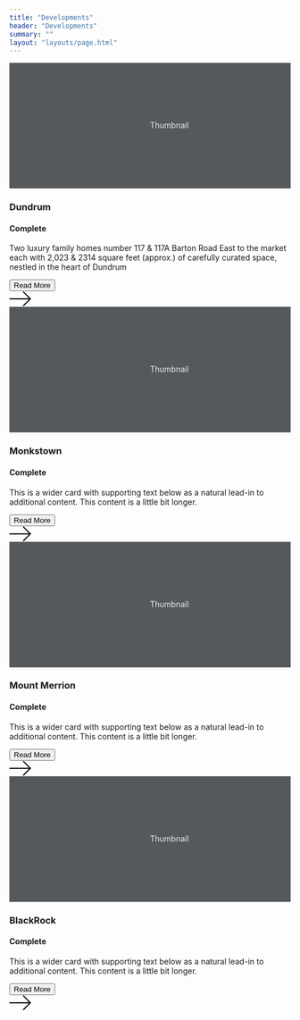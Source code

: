 ```yaml
---
title: "Developments"
header: "Developments"
summary: ""
layout: "layouts/page.html"
---
```


<article class="products my-5">
<div class="container">
    <div class="row row-cols-1 row-cols-lg-2 row-cols-md-2 g-5">
      <div class="col">
        <div class="card border-0 rounded-0">
          <div class="card-img-container mb-4">
            <svg class="bd-placeholder-img card-img-top" width="100%" height="225" xmlns="http://www.w3.org/2000/svg"
              role="img" aria-label="Placeholder: Thumbnail" preserveAspectRatio="xMidYMid slice" focusable="false">
              <title>Placeholder</title>
              <rect width="100%" height="100%" fill="#55595c"></rect><text x="50%" y="50%" fill="#eceeef"
                dy=".3em">Thumbnail</text>
            </svg>
          </div>
          <div class="card-body p-0">
            <div class="d-flex justify-content-between align-items-center">
              <h3>Dundrum</h3>
              <h4 class="badge text-bg-success">Complete</h4>
            </div>
            <p class="card-text">Two luxury family homes number 117 & 117A Barton Road East to the market each with
              2,023 & 2314 square feet (approx.) of carefully curated space, nestled in the heart of Dundrum</p>
            <div class="d-flex justify-content-between align-items-center">
              <div class="btn-group">
                <button type="button" class="btn btn-sm btn-outline-secondary">Read More</button>
              </div>
              <div class="card-arrow-link">
                <a href=""><svg width="39" height="28" viewBox="0 0 39 28" fill="none"
                    xmlns="http://www.w3.org/2000/svg">
                    <path fill-rule="evenodd" clip-rule="evenodd"
                      d="M25.5032 0.208954L39 13.709L25.5032 27.209L24.0715 25.7769L35.1243 14.7215H0V12.6964H35.1243L24.0715 1.64098L25.5032 0.208954Z"
                      fill="black" />
                  </svg>
                </a>
              </div>
            </div>
          </div>
        </div>
      </div>
      <div class="col">
        <div class="card border-0 rounded-0">
          <div class="card-img-container mb-4">
            <svg class="bd-placeholder-img card-img-top" width="100%" height="225" xmlns="http://www.w3.org/2000/svg"
              role="img" aria-label="Placeholder: Thumbnail" preserveAspectRatio="xMidYMid slice" focusable="false">
              <title>Placeholder</title>
              <rect width="100%" height="100%" fill="#55595c"></rect><text x="50%" y="50%" fill="#eceeef"
                dy=".3em">Thumbnail</text>
            </svg>
          </div>
          <div class="card-body p-0">
            <div class="d-flex justify-content-between align-items-center">
              <h3>Monkstown</h3>
              <h4 class="badge text-bg-success">Complete</h4>
            </div>
            <p class="card-text">This is a wider card with supporting text below as a natural lead-in to additional
              content. This content is a little bit longer.</p>
            <div class="d-flex justify-content-between align-items-center">
              <div class="btn-group">
                <button type="button" class="btn btn-sm btn-outline-secondary">Read More</button>
              </div>
              <div class="card-arrow-link">
                <a href=""><svg width="39" height="28" viewBox="0 0 39 28" fill="none"
                    xmlns="http://www.w3.org/2000/svg">
                    <path fill-rule="evenodd" clip-rule="evenodd"
                      d="M25.5032 0.208954L39 13.709L25.5032 27.209L24.0715 25.7769L35.1243 14.7215H0V12.6964H35.1243L24.0715 1.64098L25.5032 0.208954Z"
                      fill="black" />
                  </svg>
                </a>
              </div>
            </div>
          </div>
        </div>
      </div>
      <div class="col">
        <div class="card border-0 rounded-0">
          <div class="card-img-container mb-4">
            <svg class="bd-placeholder-img card-img-top" width="100%" height="225" xmlns="http://www.w3.org/2000/svg"
              role="img" aria-label="Placeholder: Thumbnail" preserveAspectRatio="xMidYMid slice" focusable="false">
              <title>Placeholder</title>
              <rect width="100%" height="100%" fill="#55595c"></rect><text x="50%" y="50%" fill="#eceeef"
                dy=".3em">Thumbnail</text>
            </svg>
          </div>
          <div class="card-body p-0">
            <div class="d-flex justify-content-between align-items-center">
              <h3>Mount Merrion</h3>
              <h4 class="badge text-bg-success">Complete</h4>
            </div>
            <p class="card-text">This is a wider card with supporting text below as a natural lead-in to additional
              content. This content is a little bit longer.</p>
            <div class="d-flex justify-content-between align-items-center">
              <div class="btn-group">
                <button type="button" class="btn btn-sm btn-outline-secondary">Read More</button>
              </div>
              <div class="card-arrow-link">
                <a href=""><svg width="39" height="28" viewBox="0 0 39 28" fill="none"
                    xmlns="http://www.w3.org/2000/svg">
                    <path fill-rule="evenodd" clip-rule="evenodd"
                      d="M25.5032 0.208954L39 13.709L25.5032 27.209L24.0715 25.7769L35.1243 14.7215H0V12.6964H35.1243L24.0715 1.64098L25.5032 0.208954Z"
                      fill="black" />
                  </svg>
                </a>
              </div>
            </div>
          </div>
        </div>
      </div>
      <div class="col">
        <div class="card border-0 rounded-0">
          <div class="card-img-container mb-4">
            <svg class="bd-placeholder-img card-img-top" width="100%" height="225" xmlns="http://www.w3.org/2000/svg"
              role="img" aria-label="Placeholder: Thumbnail" preserveAspectRatio="xMidYMid slice" focusable="false">
              <title>Placeholder</title>
              <rect width="100%" height="100%" fill="#55595c"></rect><text x="50%" y="50%" fill="#eceeef"
                dy=".3em">Thumbnail</text>
            </svg>
          </div>
          <div class="card-body p-0">
            <div class="d-flex justify-content-between align-items-center">
              <h3>BlackRock</h3>
              <h4 class="badge text-bg-success">Complete</h4>
            </div>
            <p class="card-text">This is a wider card with supporting text below as a natural lead-in to additional
              content. This content is a little bit longer.</p>
            <div class="d-flex justify-content-between align-items-center">
              <div class="btn-group">
                <button type="button" class="btn btn-sm btn-outline-secondary">Read More</button>
              </div>
              <div class="card-arrow-link">
                <a href=""><svg width="39" height="28" viewBox="0 0 39 28" fill="none"
                    xmlns="http://www.w3.org/2000/svg">
                    <path fill-rule="evenodd" clip-rule="evenodd"
                      d="M25.5032 0.208954L39 13.709L25.5032 27.209L24.0715 25.7769L35.1243 14.7215H0V12.6964H35.1243L24.0715 1.64098L25.5032 0.208954Z"
                      fill="black" />
                  </svg>
                </a>
              </div>
            </div>
          </div>
        </div>
      </div>
    </div>
  </div>
  </article>
